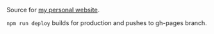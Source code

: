 Source for [my personal website](andrewdildy.com).

``npm run deploy`` builds for production and pushes to gh-pages branch.